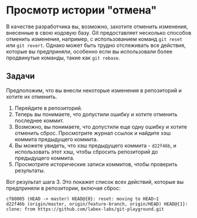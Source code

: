 # Просмотр истории "отмена"

В качестве разработчика вы, возможно, захотите отменить изменения, внесенные в свою кодовую базу. Git предоставляет несколько способов отменить изменения, например, с использованием команд `git reset` или `git revert`. Однако может быть трудно отслеживать все действия, которые вы предприняли, особенно если вы использовали более продвинутые команды, такие как `git rebase`.

## Задачи

Предположим, что вы внесли некоторые изменения в репозиторий и хотите их отменить.

1. Перейдите в репозиторий.
2. Теперь вы понимаете, что допустили ошибку и хотите отменить последнее коммит.
3. Возможно, вы понимаете, что допустили еще одну ошибку и хотите отменить сброс. Просмотрите журнал ссылок и найдите хэш коммита предыдущего коммита.
4. Вы можете увидеть, что хэш предыдущего коммита - `d22f46b`, и использовать этот хэш, чтобы сбросить репозиторий до предыдущего коммита.
5. Просмотрите исторические записи коммитов, чтобы проверить результаты.

Вот результат шага 3. Это покажет список всех действий, которые вы предприняли в репозитории, включая сброс:

```shell
cf80005 (HEAD -> master) HEAD@{0}: reset: moving to HEAD~1
d22f46b (origin/master, origin/feature-branch, origin/HEAD) HEAD@{1}: clone: from https://github.com/labex-labs/git-playground.git
```
